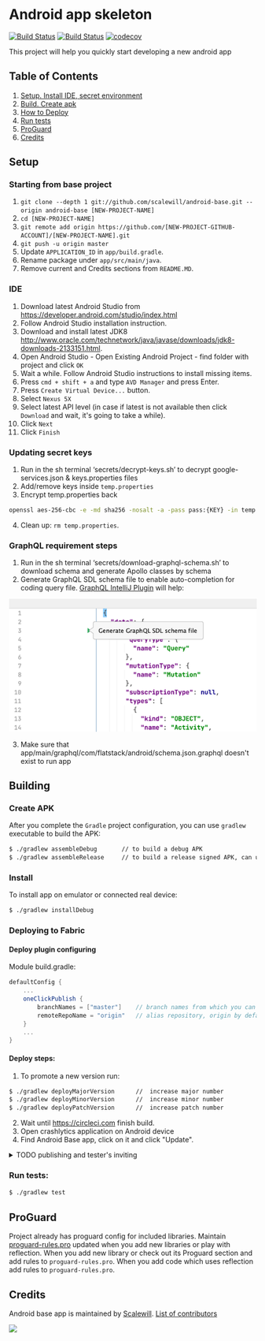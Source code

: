 Android app skeleton
=======================================
[![Build Status](https://circleci.com/gh/fs/android-base.png?style=shield&circle-token=c932b3e8650c436df970e9d1e9e06e8ef8fc9893)](https://circleci.com/gh/fs/android-base)
[![Build Status](https://travis-ci.org/fs/android-base.png)](https://travis-ci.org/fs/android-base/pull_requests)
[![codecov](https://codecov.io/gh/fs/android-base/branch/master/graph/badge.svg)](https://codecov.io/gh/fs/android-base)

This project will help you quickly start developing a new android app

## Table of Contents
1. [Setup. Install IDE, secret environment](#setup)
1. [Build. Create apk](#building)
1. [How to Deploy](#deploying-to-fabric)
1. [Run tests](#run-tests)
1. [ProGuard](#proguard)
1. [Credits](#credits)

## Setup
### Starting from base project
1. `git clone --depth 1 git://github.com/scalewill/android-base.git --origin android-base [NEW-PROJECT-NAME]`
1. `cd [NEW-PROJECT-NAME]`
1. `git remote add origin https://github.com/[NEW-PROJECT-GITHUB-ACCOUNT]/[NEW-PROJECT-NAME].git`
1. `git push -u origin master`
1. Update `APPLICATION_ID` in `app/build.gradle`.
1. Rename package under `app/src/main/java`.
1. Remove current and Credits sections from `README.MD`.

### IDE
1. Download latest Android Studio from https://developer.android.com/studio/index.html
1. Follow Android Studio installation instruction.
1. Download and install latest JDK8 http://www.oracle.com/technetwork/java/javase/downloads/jdk8-downloads-2133151.html.
1. Open Android Studio - Open Existing Android Project - find folder with project and click `OK`
1. Wait a while. Follow Android Studio instructions to install missing items.
1. Press `cmd + shift + a` and type `AVD Manager` and press Enter.
1. Press `Create Virtual Device...` button.
1. Select `Nexus 5X`
1. Select latest API level (in case if latest is not available then click `Download` and wait, it's going to take a while).
1. Click `Next`
1. Click `Finish`

### Updating secret keys
1. Run in the sh terminal ‘secrets/decrypt-keys.sh’ to decrypt google-services.json & keys.properties files
2. Add/remove keys inside `temp.properties`
3. Encrypt temp.properties back

```bash
openssl aes-256-cbc -e -md sha256 -nosalt -a -pass pass:{KEY} -in temp.properties -out ./secrets/keys.properties.crypted

```

4. Clean up: `rm temp.properties`.

### GraphQL requirement steps
1. Run in the sh terminal ‘secrets/download-graphql-schema.sh’ to download schema and generate Apollo classes by schema
2. Generate GraphQL SDL schema file to enable auto-completion for coding query file. [GraphQL IntelliJ Plugin](https://github.com/JetBrains/js-graphql-intellij-plugin) will help:

![GraphQL IntelliJ Plugin screen](./image/graphql-schema-screen.png "GraphQL IntelliJ Plugin")

3. Make sure that app/main/graphql/com/flatstack/android/schema.json.graphql doesn't exist to run app

## Building
### Create APK
After you complete the `Gradle` project configuration, you can use `gradlew` executable to build the APK:
```bash
$ ./gradlew assembleDebug       // to build a debug APK
$ ./gradlew assembleRelease     // to build a release signed APK, can upload to Market
```
### Install
To install app on emulator or connected real device:
```bash
$ ./gradlew installDebug
```

### Deploying to Fabric
#### Deploy plugin configuring
Module build.gradle:
```groovy
defaultConfig {
    ...
    oneClickPublish {
        branchNames = ["master"]    // branch names from which you can deploy, master by default
        remoteRepoName = "origin"   // alias repository, origin by default
    }
    ...
}
```

#### Deploy steps:
1. To promote a new version run:
```bash
$ ./gradlew deployMajorVersion      //  increase major number
$ ./gradlew deployMinorVersion      //  increase minor number
$ ./gradlew deployPatchVersion      //  increase patch number
```
2. Wait until https://circleci.com finish build.
2. Open crashlytics application on Android device
2. Find Android Base app, click on it and click "Update".

<details>
<summary>TODO publishing and tester's inviting</summary>
 
### Publish to production
 
### Invitation for testers
</details>

### Run tests:
```bash
$ ./gradlew test
```

## ProGuard
Project already has proguard config for included libraries.
Maintain [proguard-rules.pro](https://github.com/scalewill/android-base/blob/master/app/proguard-rules.pro) updated when you add new libraries or play with reflection.
When you add new library or check out its Proguard section and add rules to `proguard-rules.pro`.
When you add code which uses reflection add rules to `proguard-rules.pro`.

## Credits
Android base app is maintained by [Scalewill](https://www.scalewill.com). [List of contributors](https://github.com/scalewill/android-base/contributors)

[<img src="https://www.scalewill.com/logo.svg" width="100"/>](https://www.scalewill.com)
